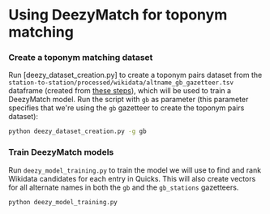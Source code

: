 # Using DeezyMatch for toponym matching

### Create a toponym matching dataset

Run [deezy_dataset_creation.py] to create a toponym pairs dataset from the `station-to-station/processed/wikidata/altname_gb_gazetteer.tsv` dataframe (created from [these steps](https://github.com/Living-with-machines/station-to-station/blob/main/wikidata/README.md)), which will be used to train a DeezyMatch model. Run the script with `gb` as parameter (this parameter specifies that we're using the `gb` gazetteer to create the toponym pairs dataset):

```bash
python deezy_dataset_creation.py -g gb
```

### Train DeezyMatch models

Run `deezy_model_training.py` to train the model we will use to find and rank Wikidata candidates for each entry in Quicks. This will also create vectors for all alternate names in both the `gb` and the `gb_stations` gazetteers.

```bash
python deezy_model_training.py
```
